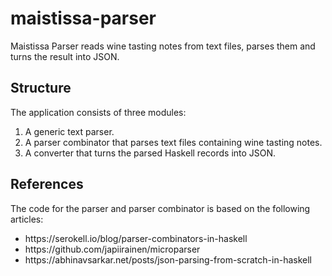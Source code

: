 # maistissa-parser

Maistissa Parser reads wine tasting notes from text files, parses them and turns the result into JSON.

## Structure
The application consists of three modules:
1. A generic text parser.
2. A parser combinator that parses text files containing wine tasting notes.
3. A converter that turns the parsed Haskell records into JSON.

## References
The code for the parser and parser combinator is based on the following articles:

<ul>
  <li>https://serokell.io/blog/parser-combinators-in-haskell</li>
  <li>https://github.com/japiirainen/microparser</li>
  <li>https://abhinavsarkar.net/posts/json-parsing-from-scratch-in-haskell</li>
</ul>